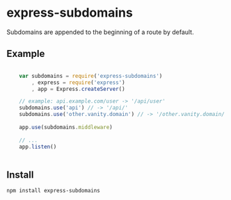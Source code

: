 express-subdomains
==================

Subdomains are appended to the beginning of a route by default.

Example
-------

```javascript

    var subdomains = require('express-subdomains')
        , express = require('express')
        , app = Express.createServer()

    // example: api.example.com/user -> '/api/user'
    subdomains.use('api') // -> '/api/'
    subdomains.use('other.vanity.domain') // -> '/other.vanity.domain/'
    
    app.use(subdomains.middleware)
    
    // ...
    app.listen()
    
````

Install
-------

`npm install express-subdomains`

